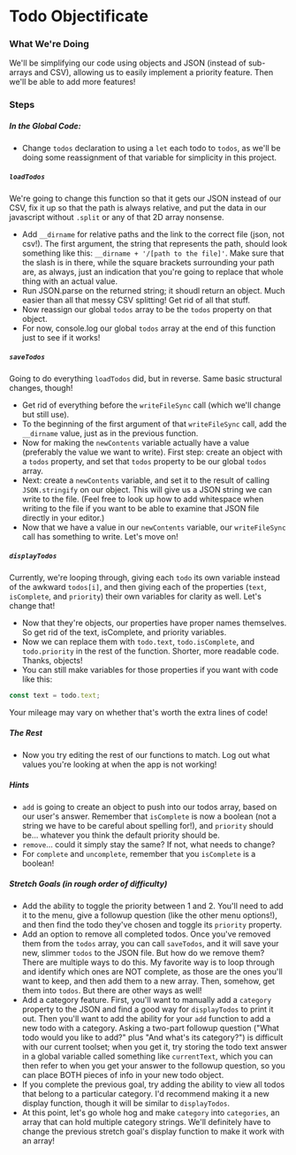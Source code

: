 # Todo Objectificate

### What We're Doing

We'll be simplifying our code using objects and JSON (instead of sub-arrays and CSV), allowing us to easily implement a priority feature. Then we'll be able to add more features!


### Steps

##### In the Global Code:

* Change `todos` declaration to using a `let` each todo to `todos`, as we'll be doing some reassignment of that variable for simplicity in this project.


##### `loadTodos`

We're going to change this function so that it gets our JSON instead of our CSV, fix it up so that the path is always relative, and put the data in our javascript without `.split` or any of that 2D array nonsense.

* Add `__dirname` for relative paths and the link to the correct file (json, not csv!). The first argument, the string that represents the path, should look something like this: `__dirname + '/[path to the file]'`. Make sure that the slash is in there, while the square brackets surrounding your path are, as always, just an indication that you're going to replace that whole thing with an actual value.
* Run JSON.parse on the returned string; it shoudl return an object. Much easier than all that messy CSV splitting! Get rid of all that stuff.
* Now reassign our global `todos` array to be the `todos` property on that object.
* For now, console.log our global `todos` array at the end of this function just to see if it works!


##### `saveTodos`

Going to do everything `loadTodos` did, but in reverse. Same basic structural changes, though!

* Get rid of everything before the `writeFileSync` call (which we'll change but still use).
* To the beginning of the first argument of that `writeFileSync` call, add the `__dirname` value, just as in the previous function.
* Now for making the `newContents` variable actually have a value (preferably the value we want to write). First step: create an object with a `todos` property, and set that `todos` property to be our global `todos` array.
* Next: create a `newContents` variable, and set it to the result of calling `JSON.stringify` on our object. This will give us a JSON string we can write to the file. (Feel free to look up how to add whitespace when writing to the file if you want to be able to examine that JSON file directly in your editor.)
* Now that we have a value in our `newContents` variable, our `writeFileSync` call has something to write. Let's move on!


##### `displayTodos`

Currently, we're looping through, giving each `todo` its own variable instead of the awkward `todos[i]`, and then giving each of the properties (`text`, `isComplete`, and `priority`) their own variables for clarity as well. Let's change that!

* Now that they're objects, our properties have proper names themselves. So get rid of the text, isComplete, and priority variables.
* Now we can replace them with `todo.text`, `todo.isComplete`, and `todo.priority` in the rest of the function. Shorter, more readable code. Thanks, objects!
* You can still make variables for those properties if you want with code like this:

```javascript
const text = todo.text;
```

Your mileage may vary on whether that's worth the extra lines of code!


##### The Rest

* Now you try editing the rest of our functions to match. Log out what values you're looking at when the app is not working!


##### Hints

* `add` is going to create an object to push into our todos array, based on our user's answer. Remember that `isComplete` is now a boolean (not a string we have to be careful about spelling for!), and `priority` should be... whatever you think the default priority should be.
* `remove`... could it simply stay the same? If not, what needs to change?
* For `complete` and `uncomplete`, remember that you `isComplete` is a boolean!


##### Stretch Goals (in rough order of difficulty)

* Add the ability to toggle the priority between 1 and 2. You'll need to add it to the menu, give a followup question (like the other menu options!), and then find the todo they've chosen and toggle its `priority` property. 
* Add an option to remove all completed todos. Once you've removed them from the `todos` array, you can call `saveTodos`, and it will save your new, slimmer `todos` to the JSON file. But how do we remove them? There are multiple ways to do this. My favorite way is to loop through and identify which ones are NOT complete, as those are the ones you'll want to keep, and then add them to a new array. Then, somehow, get them into `todos`. But there are other ways as well!
* Add a category feature. First, you'll want to manually add a `category` property to the JSON and find a good way for `displayTodos` to print it out. Then you'll want to add the ability for your `add` function to add a new todo with a category. Asking a two-part followup question ("What todo would you like to add?" plus "And what's its category?") is difficult with our current toolset;  when you get it, try storing the todo text answer in a global variable called something like `currentText`, which you can then refer to when you get your answer to the followup question, so you can place BOTH pieces of info in your new todo object.
* If you complete the previous goal, try adding the ability to view all todos that belong to a particular category. I'd recommend making it a new display function, though it will be similar to `displayTodos`.
* At this point, let's go whole hog and make `category` into `categories`, an array that can hold multiple category strings. We'll definitely have to change the previous stretch goal's display function to make it work with an array!
